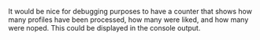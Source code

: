 It would be nice for debugging purposes to have a counter that shows how many profiles have been processed, how many were liked, and how many were noped. This could be displayed in the console output.